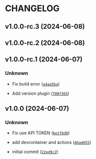 # CHANGELOG



## v1.0.0-rc.3 (2024-06-08)


## v1.0.0-rc.2 (2024-06-08)


## v1.0.0-rc.1 (2024-06-07)

### Unknown

* Fix build error ([`a4aa5ba`](https://github.com/procube-open/downtime-csv/commit/a4aa5ba5b2b5a07183c98ee240e0c870b504f3de))

* Add version plugin ([`700f365`](https://github.com/procube-open/downtime-csv/commit/700f36595847bb0deff0926d4d1b696d292724ab))


## v1.0.0 (2024-06-07)

### Unknown

* Fix use API TOKEN ([`be1f6d8`](https://github.com/procube-open/downtime-csv/commit/be1f6d890c69f724a16e3ce9ca2a5f9d90f64451))

* add devcontainer and actions ([`46a4655`](https://github.com/procube-open/downtime-csv/commit/46a465578683e73907ade865973abb73fd61f0f2))

* initial commit ([`22ed9c2`](https://github.com/procube-open/downtime-csv/commit/22ed9c2dfa19135b95b1627980c8a0b292dc77d3))
